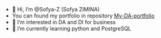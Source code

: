 - 👋 Hi, I’m @Sofya-Z (Sofya ZIMINA)
- You can found my portfolio in repository [My-DA-portfolio](https://github.com/Sofya-Z/Sofya-Z/tree/22a67f6a664e4b5620601f6ec3c24170971d51aa/My-DA-portfolio)
- 👀 I’m interested in DA and DI for business
- 🌱 I’m currently learning python and PostgreSQL
